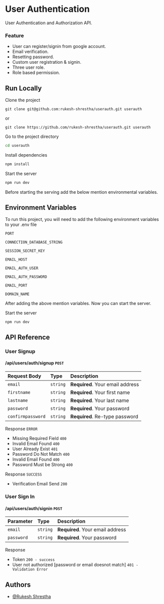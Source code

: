 
# User Authentication
User  Authentication and Authorization API.

### Feature
- User can register/signin from google account.
- Email verification.
- Resetting password.
- Custom user registration & signin.
- Three user role.
- Role based permission.






## Run Locally

Clone the project

```
git clone git@github.com:rukesh-shrestha/userauth.git userauth
```
or
```
git clone https://github.com/rukesh-shrestha/userauth.git userauth
```

Go to the project directory

```bash
cd userauth
```

Install dependencies

```bash
npm install
```

Start the server

```bash
npm run dev
```

Before starting the serving add the below mention environmental variables. 


## Environment Variables

To run this project, you will need to add the following environment variables to your .env file

`PORT`

`CONNECTION_DATABASE_STRING`

`SESSION_SECRET_KEY`

`EMAIL_HOST`

`EMAIL_AUTH_USER`

`EMAIL_AUTH_PASSWORD`

`EMAIL_PORT`

`DOMAIN_NAME`

After adding the above mention variables. Now you can start the server. 

Start the server

```
npm run dev
```
## API Reference

### User Signup

  #### /api/users/auth/signup `POST` 


| Request Body | Type     | Description                |
| :-------- | :------- | :------------------------- |
| `email` | `string` | **Required**. Your email address |
| `firstname` | `string` | **Required**. Your first name |
| `lastname` | `string` | **Required**. Your last name |
| `password` | `string` | **Required**. Your password |
| `confirmpassword` | `string` | **Required**. Re-type password |


Response `ERROR`
- Missing Required Field `400`
- Invalid Email Found `400`
- User Already Exist `401`
- Password Do Not Match `400`
- Invalid Email Found `400`
- Password Must be Strong `400`

Response `SUCCESS`
- Verification Email Send `200`

### User Sign In

#### /api/users/auth/signin `POST`

| Parameter | Type     | Description                       |
| :-------- | :------- | :-------------------------------- |
| `email` | `string` | **Required**. Your email address |
| `password` | `string` | **Required**. Your password |



Response
- Token `200 - success`
- User not authorized [password or email doesnot match] `401 - Validation Error`




## Authors

- [@Rukesh Shrestha](https://shrestharukesh.com.np)

